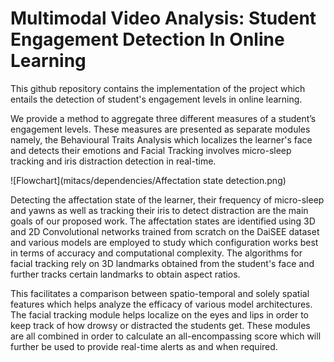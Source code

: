 # Multimodal Video Analysis: Student Engagement Detection In Online Learning

This github repository contains the implementation of the project which entails the detection of student's engagement levels in online learning.

We provide a method to aggregate three different measures of a student’s engagement levels. These measures are presented as separate modules namely, the Behavioural Traits Analysis which localizes the learner's face and detects their emotions and Facial Tracking involves micro-sleep tracking and iris distraction detection in real-time.

![Flowchart](mitacs/dependencies/Affectation state detection.png)

Detecting the affectation state of the learner, their frequency of micro-sleep and yawns as well as tracking their iris to detect distraction are the main goals of our proposed work. The affectation states are identified using 3D and 2D Convolutional networks trained from scratch on the DaiSEE dataset and various models are employed to study which configuration works best in terms of accuracy and computational complexity. The algorithms for facial tracking rely on 3D landmarks obtained from the student's face and further tracks certain landmarks to obtain aspect ratios.

This facilitates a comparison between spatio-temporal and solely spatial features which helps analyze the efficacy of various model architectures. The facial tracking module helps localize on the eyes and lips in order to keep track of how drowsy or distracted the students get. These modules are all combined in order to calculate an all-encompassing score which will further be used to provide real-time alerts as and when required.


